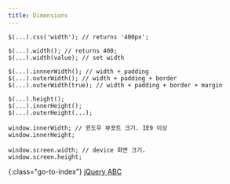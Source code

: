 ```yaml
---
title: Dimensions
---
```


    $(...).css('width'); // returns '400px';

    $(...).width(); // returns 400;
    $(...).width(value); // set width

    $(...).innnerWidth(); // width + padding
    $(...).outerWidth(); // width + padding + border
    $(...).outerWidth(true); // width + padding + border + margin

    $(...).height();
    $(...).innerHeight();
    $(...).outerHeight(...);

    window.innerWidth; // 윈도우 뷰포트 크기. IE9 이상
    window.innerHeight;

    window.screen.width; // device 화면 크기.
    window.screen.height;


{:class="go-to-index"}
[jQuery ABC](index)
